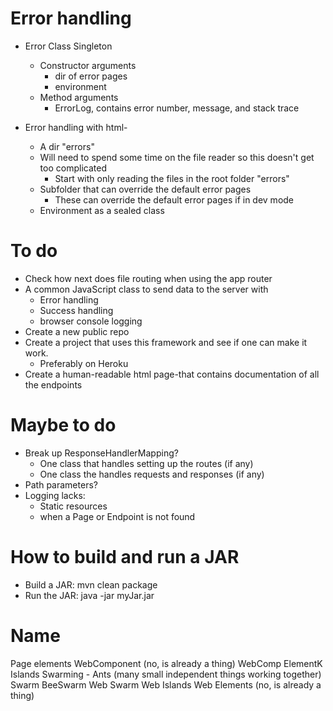 
# Error handling
- Error Class Singleton
  - Constructor arguments
    - dir of error pages
    - environment
  - Method arguments
    - ErrorLog, contains error number, message, and stack trace
  

- Error handling with html-
  - A dir "errors"
  - Will need to spend some time on the file reader so this doesn't
    get too complicated
    - Start with only reading the files in the root folder "errors"
  - Subfolder that can override the default error pages
    - These can override the default error pages if in dev mode
  - Environment as a sealed class


# To do
- Check how next does file routing when using the app router
- A common JavaScript class to send data to the server with
  - Error handling
  - Success handling
  - browser console logging
- Create a new public repo
- Create a project that uses this framework and see if one can make it work. 
  - Preferably on Heroku
- Create a human-readable html page-that contains documentation of all the endpoints

# Maybe to do
- Break up ResponseHandlerMapping?
  - One class that handles setting up the routes (if any)
  - One class the handles requests and responses (if any)
- Path parameters?
- Logging lacks:
  - Static resources
  - when a Page or Endpoint is not found


# How to build and run a JAR
- Build a JAR: mvn clean package 
- Run the JAR: java -jar myJar.jar


# Name
Page elements
WebComponent (no, is already a thing)
WebComp
ElementK
Islands
Swarming - Ants (many small independent things working together)
Swarm
BeeSwarm
Web Swarm
Web Islands 
Web Elements (no, is already a thing)


